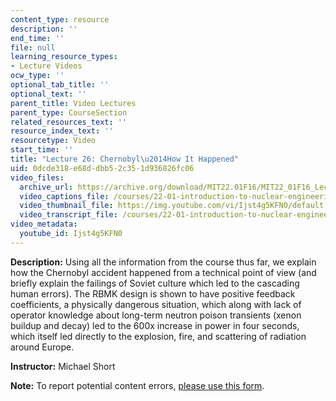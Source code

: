 ```yaml
---
content_type: resource
description: ''
end_time: ''
file: null
learning_resource_types:
- Lecture Videos
ocw_type: ''
optional_tab_title: ''
optional_text: ''
parent_title: Video Lectures
parent_type: CourseSection
related_resources_text: ''
resource_index_text: ''
resourcetype: Video
start_time: ''
title: "Lecture 26: Chernobyl\u2014How It Happened"
uid: 0dcde318-e68d-dbb5-2c35-1d936826fc06
video_files:
  archive_url: https://archive.org/download/MIT22.01F16/MIT22_01F16_Lec26_300k.mp4
  video_captions_file: /courses/22-01-introduction-to-nuclear-engineering-and-ionizing-radiation-fall-2016/3f51c32aaa1c5d64b36164563ef0c72f_Ijst4g5KFN0.vtt
  video_thumbnail_file: https://img.youtube.com/vi/Ijst4g5KFN0/default.jpg
  video_transcript_file: /courses/22-01-introduction-to-nuclear-engineering-and-ionizing-radiation-fall-2016/e773333737c4febeb3fa4c3f1c0868f3_Ijst4g5KFN0.pdf
video_metadata:
  youtube_id: Ijst4g5KFN0
---
```


**Description:** Using all the information from the course thus far, we explain how the Chernobyl accident happened from a technical point of view (and briefly explain the failings of Soviet culture which led to the cascading human errors). The RBMK design is shown to have positive feedback coefficients, a physically dangerous situation, which along with lack of operator knowledge about long-term neutron poison transients (xenon buildup and decay) led to the 600x increase in power in four seconds, which itself led directly to the explosion, fire, and scattering of radiation around Europe.

**Instructor:** Michael Short

**Note:** To report potential content errors, [please use this form](https://forms.gle/8B2zcUvfCtgJdTdE7).



